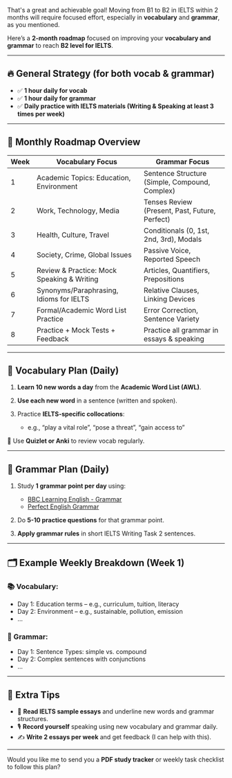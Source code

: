 That's a great and achievable goal! Moving from B1 to B2 in IELTS within 2 months will require focused effort, especially in **vocabulary** and **grammar**, as you mentioned.

Here’s a **2-month roadmap** focused on improving your **vocabulary and grammar** to reach **B2 level for IELTS**.

---

## 🔥 General Strategy (for both vocab & grammar)

* ✅ **1 hour daily for vocab**
* ✅ **1 hour daily for grammar**
* ✅ **Daily practice with IELTS materials (Writing & Speaking at least 3 times per week)**

---

## 📆 Monthly Roadmap Overview

| Week | Vocabulary Focus                           | Grammar Focus                                  |
| ---- | ------------------------------------------ | ---------------------------------------------- |
| 1    | Academic Topics: Education, Environment    | Sentence Structure (Simple, Compound, Complex) |
| 2    | Work, Technology, Media                    | Tenses Review (Present, Past, Future, Perfect) |
| 3    | Health, Culture, Travel                    | Conditionals (0, 1st, 2nd, 3rd), Modals        |
| 4    | Society, Crime, Global Issues              | Passive Voice, Reported Speech                 |
| 5    | Review & Practice: Mock Speaking & Writing | Articles, Quantifiers, Prepositions            |
| 6    | Synonyms/Paraphrasing, Idioms for IELTS    | Relative Clauses, Linking Devices              |
| 7    | Formal/Academic Word List Practice         | Error Correction, Sentence Variety             |
| 8    | Practice + Mock Tests + Feedback           | Practice all grammar in essays & speaking      |

---

## 🧠 Vocabulary Plan (Daily)

1. **Learn 10 new words a day** from the **Academic Word List (AWL)**.
2. **Use each new word** in a sentence (written and spoken).
3. Practice **IELTS-specific collocations**:

   * e.g., “play a vital role”, “pose a threat”, “gain access to”

🔄 Use **Quizlet or Anki** to review vocab regularly.

---

## 🧠 Grammar Plan (Daily)

1. Study **1 grammar point per day** using:

   * [BBC Learning English - Grammar](https://www.bbc.co.uk/learningenglish)
   * [Perfect English Grammar](https://www.perfect-english-grammar.com/)
2. Do **5-10 practice questions** for that grammar point.
3. **Apply grammar rules** in short IELTS Writing Task 2 sentences.

---

## 🗂 Example Weekly Breakdown (Week 1)

### 📚 Vocabulary:

* Day 1: Education terms – e.g., curriculum, tuition, literacy
* Day 2: Environment – e.g., sustainable, pollution, emission
* …

### 🧱 Grammar:

* Day 1: Sentence Types: simple vs. compound
* Day 2: Complex sentences with conjunctions
* …

---

## 📌 Extra Tips

* 📖 **Read IELTS sample essays** and underline new words and grammar structures.
* 🎙️ **Record yourself** speaking using new vocabulary and grammar daily.
* ✍️ **Write 2 essays per week** and get feedback (I can help with this).

---

Would you like me to send you a **PDF study tracker** or weekly task checklist to follow this plan?
